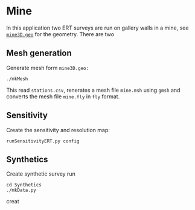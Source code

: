 # Mine

In this application two ERT surveys are run on gallery walls in a mine, see [`mine3D.geo`](./mine3D.geo) for the geometry.
There are two 



## Mesh generation

Generate mesh form `mine3D.geo:`

    ./mkMesh

This read `stations.csv`, renerates a mesh file `mine.msh` using `gmsh` and 
converts the mesh file `mine.fly` in `fly` format. 

## Sensitivity

Create the sensitivity and resolution map:

    runSensitivityERT.py config

## Synthetics

Create synthetic survey run

    cd Synthetics
    ./mkData.py

creat


